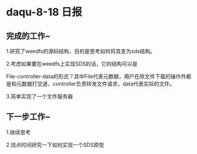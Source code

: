 daqu-8-18 日报
==============

完成的工作\~
------------

1.研究了weedfs的源码结构，目的是思考如何将其变为sds结构。

2.考虑如果要在weedfs上实现SDS的话，它的结构可以是

File-controller-data的形式？其中File代表元数据，用户在除文件下载的操作外都是和元数据打交道，controller负责转发文件请求，data代表实际的文件。

3.简单实现了一个文件服务器

下一步工作\~
------------

1.继续思考

2.找点时间研究一下如何实现一个SDS原型
